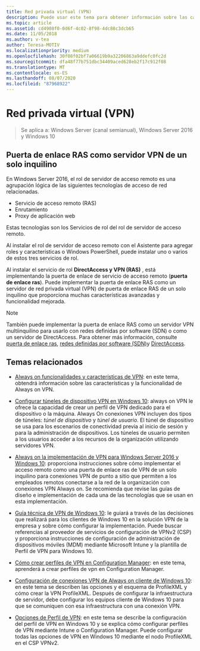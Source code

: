 ```yaml
---
title: Red privada virtual (VPN)
description: Puede usar este tema para obtener información sobre las características y la funcionalidad de VPN de Windows Server 2016 y Windows 10.
ms.topic: article
ms.assetid: cd4908f0-0d6f-4c02-8f98-4dc88c3dcb65
ms.date: 11/05/2018
ms.author: v-tea
author: Teresa-MOTIV
ms.localizationpriority: medium
ms.openlocfilehash: 30f08f02bf7a06619b9a32206863a9ddefc0fc2d
ms.sourcegitcommit: dfa48f77b751dbc34409aced628eb2f17c912f08
ms.translationtype: MT
ms.contentlocale: es-ES
ms.lasthandoff: 08/07/2020
ms.locfileid: "87968922"
---
```

# <a name="virtual-private-networking-vpn"></a>Red privada virtual (VPN)

>Se aplica a: Windows Server (canal semianual), Windows Server 2016 y Windows 10

## <a name="ras-gateway-as-a-single-tenant-vpn-server"></a>Puerta de enlace RAS como servidor VPN de un solo inquilino

En Windows Server 2016, el rol de servidor de acceso remoto es una agrupación lógica de las siguientes tecnologías de acceso de red relacionadas.

- Servicio de acceso remoto (RAS)
- Enrutamiento
- Proxy de aplicación web

Estas tecnologías son los Servicios de rol del rol de servidor de acceso remoto.

Al instalar el rol de servidor de acceso remoto con el Asistente para agregar roles y características o Windows PowerShell, puede instalar uno o varios de estos tres servicios de rol.

Al instalar el servicio de rol **DirectAccess y VPN (RAS)** , está implementando la puerta de enlace de servicio de acceso remoto (**puerta de enlace ras**). Puede implementar la puerta de enlace RAS como un servidor de red privada virtual (VPN) de puerta de enlace RAS de un solo inquilino que proporciona muchas características avanzadas y funcionalidad mejorada.

>[!NOTE]
>También puede implementar la puerta de enlace RAS como un servidor VPN multiinquilino para usarlo con redes definidas por software (SDN) o como un servidor de DirectAccess. Para obtener más información, consulte [puerta de enlace ras](../ras-gateway/ras-gateway.md), [redes definidas por software (SDN)](../../../networking/sdn/software-defined-networking.md)y [DirectAccess](../directaccess/directaccess.md).

## <a name="related-topics"></a>Temas relacionados
- [Always on funcionalidades y características de VPN](vpn-map-da.md): en este tema, obtendrá información sobre las características y la funcionalidad de Always on VPN.

- [Configurar túneles de dispositivo VPN en Windows 10](vpn-device-tunnel-config.md): always on VPN le ofrece la capacidad de crear un perfil de VPN dedicado para el dispositivo o la máquina. Always On conexiones VPN incluyen dos tipos de túneles: _túnel de dispositivo_ y _túnel de usuario_. El túnel de dispositivo se usa para los escenarios de conectividad previa al inicio de sesión y para la administración de dispositivos. Los túneles de usuario permiten a los usuarios acceder a los recursos de la organización utilizando servidores VPN.

- [Always on la implementación de VPN para Windows Server 2016 y Windows 10](always-on-vpn/deploy/always-on-vpn-deploy.md): proporciona instrucciones sobre cómo implementar el acceso remoto como una puerta de enlace ras de VPN de un solo inquilino para conexiones VPN de punto a sitio que permiten a los empleados remotos conectarse a la red de la organización con conexiones VPN Always on. Se recomienda que revise las guías de diseño e implementación de cada una de las tecnologías que se usan en esta implementación.

- [Guía técnica de VPN de Windows 10](/windows/access-protection/vpn/vpn-guide): le guiará a través de las decisiones que realizará para los clientes de Windows 10 en la solución VPN de la empresa y sobre cómo configurar la implementación. Puede buscar referencias al proveedor de servicios de configuración de VPNv2 (CSP) y proporciona instrucciones de configuración de administración de dispositivos móviles (MDM) mediante Microsoft Intune y la plantilla de Perfil de VPN para Windows 10.

- [Cómo crear perfiles de VPN en Configuration Manager](/configmgr/protect/deploy-use/create-vpn-profiles): en este tema, aprenderá a crear perfiles de vpn en Configuration Manager.

- [Configuración de conexiones VPN de Always on cliente de Windows 10](./always-on-vpn/deploy/vpn-deploy-client-vpn-connections.md): en este tema se describen las opciones y el esquema de ProfileXML y cómo crear la VPN ProfileXML. Después de configurar la infraestructura de servidor, debe configurar los equipos cliente de Windows 10 para que se comuniquen con esa infraestructura con una conexión VPN.

- [Opciones de Perfil de VPN](/windows/access-protection/vpn/vpn-profile-options): en este tema se describe la configuración del perfil de VPN en Windows 10 y se explica cómo configurar perfiles de VPN mediante Intune o Configuration Manager. Puede configurar todas las opciones de VPN en Windows 10 mediante el nodo ProfileXML en el CSP VPNv2.
